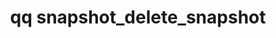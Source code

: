 ---
category: snapshot
command: snapshot_delete_snapshot
keywords: qq, qq_cli, snapshot_delete_snapshot
optional_options:
- alternate:
  - --id
  help: Snapshot ID
  name: -i
  required: true
permalink: /qq-cli-command-guide/snapshot/snapshot_delete_snapshot.html
positional_options: []
sidebar: qq_cli_command_reference_sidebar
summary: This section explains how to use the <code>qq snapshot_delete_snapshot</code>
  command.
synopsis: Delete a single snapshot
title: qq snapshot_delete_snapshot
usage: qq snapshot_delete_snapshot [-h] -i ID
zendesk_source: qq CLI Command Guide

---